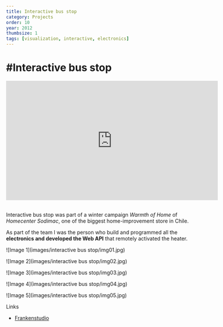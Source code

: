 ```yaml
---
title: Interactive bus stop
category: Projects
order: 10
year: 2012
thumbsize: 1
tags: [visualization, interactive, electronics]
---
```


# #Interactive bus stop

<iframe src="https://player.vimeo.com/video/45535597?title=0&byline=0&portrait=0" width="580" height="326" frameborder="0" webkitallowfullscreen mozallowfullscreen allowfullscreen></iframe>
&nbsp;

Interactive bus stop was part of a winter campaign *Warmth of Home* of *Homecenter Sodimac*, one of the biggest home-improvement store in Chile.

As part of the team I was the person who build and programmed all the **electronics and developed the Web API** that remotely activated the heater.


![Image 1](images/interactive bus stop/img01.jpg)

![Image 2](images/interactive bus stop/img02.jpg)

![Image 3](images/interactive bus stop/img03.jpg)

![Image 4](images/interactive bus stop/img04.jpg)

![Image 5](images/interactive bus stop/img05.jpg)

Links
- [Frankenstudio](http://www.frankenstudio.cl/)
